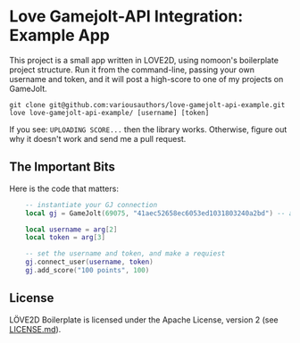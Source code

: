 # Love Gamejolt-API Integration: Example App

This project is a small app written in LOVE2D, using nomoon's boilerplate project structure. Run it from
the command-line, passing your own username and token, and it will post a high-score to one of my projects
on GameJolt.

```
git clone git@github.com:variousauthors/love-gamejolt-api-example.git
love love-gamejolt-api-example/ [username] [token]
```

If you see: `UPLOADING SCORE...` then the library works. Otherwise, figure out why it doesn't
work and send me a pull request.

## The Important Bits

Here is the code that matters:

```lua
    -- instantiate your GJ connection
    local gj = GameJolt(69075, "41aec52658ec6053ed1031803240a2bd") -- an unpublished test project of mine

    local username = arg[2]
    local token = arg[3]

    -- set the username and token, and make a requiest
    gj.connect_user(username, token)
    gj.add_score("100 points", 100)
```

## License

LÖVE2D Boilerplate is licensed under the Apache License, version 2 (see [LICENSE.md](LICENSE.md)).
